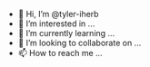 - 👋 Hi, I’m @tyler-iherb
- 👀 I’m interested in ...
- 🌱 I’m currently learning ...
- 💞️ I’m looking to collaborate on ...
- 📫 How to reach me ...

<!---
tyler-iherb/tyler-iherb is a ✨ special ✨ repository because its `README.md` (this file) appears on your GitHub profile.
You can click the Preview link to take a look at your changes.
--->
